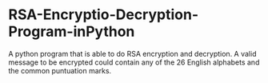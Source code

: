# RSA-Encryptio-Decryption-Program-inPython
A python program that is able to do RSA encryption and decryption. A valid message to be encrypted could contain any of the 26 English alphabets and the common puntuation marks.
